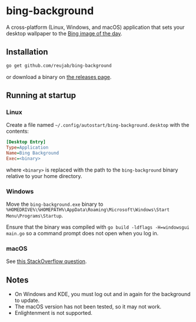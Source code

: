# bing-background

A cross-platform (Linux, Windows, and macOS) application that sets your desktop wallpaper to the [Bing image of the day](https://www.bing.com/gallery/).

## Installation

```sh
go get github.com/reujab/bing-background
```

or download a binary on [the releases page](https://github.com/reujab/bing-background/releases).

## Running at startup

### Linux

Create a file named `~/.config/autostart/bing-background.desktop` with the contents:

```ini
[Desktop Entry]
Type=Application
Name=Bing Background
Exec=<binary>
```

where `<binary>` is replaced with the path to the `bing-background` binary relative to your home directory.

### Windows

Move the `bing-background.exe` binary to `%HOMEDRIVE%\%HOMEPATH%\AppData\Roaming\Microsoft\Windows\Start Menu\Programs\Startup`.

Ensure that the binary was compiled with `go build -ldflags -H=windowsgui main.go` so a command prompt does not open when you log in.

### macOS

See [this StackOverflow question](https://stackoverflow.com/questions/6442364/running-script-upon-login-mac).

## Notes

* On Windows and KDE, you must log out and in again for the background to update.
* The macOS version has not been tested, so it may not work.
* Enlightenment is not supported.
